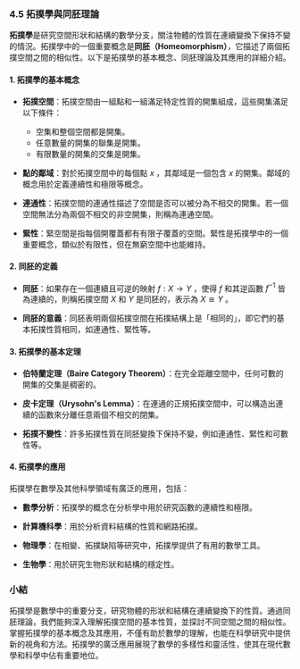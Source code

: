 ### 4.5 拓撲學與同胚理論

**拓撲學**是研究空間形狀和結構的數學分支，關注物體的性質在連續變換下保持不變的情況。拓撲學中的一個重要概念是**同胚（Homeomorphism）**，它描述了兩個拓撲空間之間的相似性。以下是拓撲學的基本概念、同胚理論及其應用的詳細介紹。

#### 1. 拓撲學的基本概念

- **拓撲空間**：拓撲空間由一組點和一組滿足特定性質的開集組成，這些開集滿足以下條件：
  - 空集和整個空間都是開集。
  - 任意數量的開集的聯集是開集。
  - 有限數量的開集的交集是開集。

- **點的鄰域**：對於拓撲空間中的每個點  $x$ ，其鄰域是一個包含  $x$  的開集。鄰域的概念用於定義連續性和極限等概念。

- **連通性**：拓撲空間的連通性描述了空間是否可以被分為不相交的開集。若一個空間無法分為兩個不相交的非空開集，則稱為連通空間。

- **緊性**：緊空間是指每個開覆蓋都有有限子覆蓋的空間。緊性是拓撲學中的一個重要概念，類似於有限性，但在無窮空間中也能維持。

#### 2. 同胚的定義

- **同胚**：如果存在一個連續且可逆的映射  $f: X \rightarrow Y$ ，使得  $f$  和其逆函數  $f^{-1}$  皆為連續的，則稱拓撲空間  $X$  和  $Y$  是同胚的，表示為  $X \cong Y$ 。

- **同胚的意義**：同胚表明兩個拓撲空間在拓撲結構上是「相同的」，即它們的基本拓撲性質相同，如連通性、緊性等。

#### 3. 拓撲學的基本定理

- **伯特蘭定理（Baire Category Theorem）**：在完全距離空間中，任何可數的開集的交集是稠密的。

- **皮卡定理（Urysohn's Lemma）**：在連通的正規拓撲空間中，可以構造出連續的函數來分離任意兩個不相交的閉集。

- **拓撲不變性**：許多拓撲性質在同胚變換下保持不變，例如連通性、緊性和可數性等。

#### 4. 拓撲學的應用

拓撲學在數學及其他科學領域有廣泛的應用，包括：

- **數學分析**：拓撲學的概念在分析學中用於研究函數的連續性和極限。

- **計算機科學**：用於分析資料結構的性質和網路拓撲。

- **物理學**：在相變、拓撲缺陷等研究中，拓撲學提供了有用的數學工具。

- **生物學**：用於研究生物形狀和結構的穩定性。

### 小結

拓撲學是數學中的重要分支，研究物體的形狀和結構在連續變換下的性質。通過同胚理論，我們能夠深入理解拓撲空間的基本性質，並探討不同空間之間的相似性。掌握拓撲學的基本概念及其應用，不僅有助於數學的理解，也能在科學研究中提供新的視角和方法。拓撲學的廣泛應用展現了數學的多樣性和靈活性，使其在現代數學和科學中佔有重要地位。